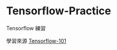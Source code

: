 # Tensorflow-Practice

Tensorflow 練習<br>

學習來源 [Tensorflow-101](https://github.com/c1mone/Tensorflow-101)
